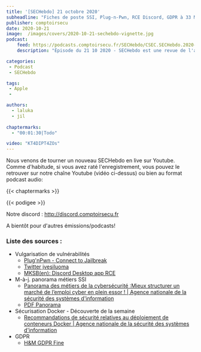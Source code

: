 ```yaml
---
title: '[SECHebdo] 21 octobre 2020'
subheadline: "Fiches de poste SSI, Plug-n-Pwn, RCE Discord, GDPR à 33 M€, Docker, etc."
publisher: comptoirsecu
date: 2020-10-21
image:  /images/covers/2020-10-21-sechebdo-vignette.jpg
podcast:
    feed: https://podcasts.comptoirsecu.fr/SECHebdo/CSEC.SECHebdo.2020-10-21.m4a
    description: "Épisode du 21 10 2020 - SECHebdo est une revue de l'actualité cybersécurité réalisée en live sur Youtube, généralement le mercredi soir."

categories:
 - Podcast
 - SECHebdo

tags:
 - Apple
 - 

authors:
  - laluka
  - jil
  
chaptermarks:
  - "00:01:30|Todo"

video: "KT4DIPT4ZOs"
---
```


Nous venons de tourner un nouveau SECHebdo en live sur Youtube. Comme d'habitude, si vous avez raté l'enregistrement, vous pouvez le retrouver sur notre chaîne Youtube (vidéo ci-dessus) ou bien au format podcast audio:

{{< chaptermarks >}}

{{< podigee >}}

Notre discord : <http://discord.comptoirsecu.fr>

A bientôt pour d'autres émissions/podcasts!

### Liste des sources :

*  Vulgarisation de vulnérabilités
	* [Plug'nPwn - Connect to Jailbreak](https://blog.t8012.dev/plug-n-pwn/)
	* [Twitter jvesiluoma](https://twitter.com/jvesiluoma/status/1313959718197567488)
	* [MKSB(en):  Discord Desktop app RCE](https://mksben.l0.cm/2020/10/discord-desktop-rce.html)
*  M-à-j. panorama métiers SSI
	* [Panorama des métiers de la cybersécurité :Mieux structurer un marché de l’emploi cyber en plein essor ! | Agence nationale de la sécurité des systèmes d'information](https://www.ssi.gouv.fr/actualite/panorama-des-metiers-de-la-cybersecurite-mieux-structurer-un-marche-de-lemploi-cyber-en-plein-essor/)
	* [PDF Panorama](https://www.ssi.gouv.fr/uploads/2015/07/anssi-panorama_metiers_cybersecurite-2020.pdf)
*  Sécurisation Docker - Découverte de la semaine
	* [Recommandations de sécurité relatives au déploiement de conteneurs Docker | Agence nationale de la sécurité des systèmes d'information](https://www.ssi.gouv.fr/publication/recommandations-de-securite-relatives-au-deploiement-de-conteneurs-docker/)
*  GDPR
	* [H&M GDPR Fine](https://datenschutz-hamburg.de/assets/pdf/2020-10-01-press-release-h+m-fine.pdf)
